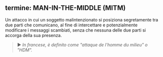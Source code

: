 termine: MAN-IN-THE-MIDDLE (MITM)
---

Un attacco in cui un soggetto malintenzionato si posiziona segretamente tra due parti che comunicano, al fine di intercettare e potenzialmente modificare i messaggi scambiati, senza che nessuna delle due parti si accorga della sua presenza.

> ► *In francese, è definito come "attaque de l'homme du milieu" o "HDM".*